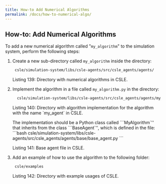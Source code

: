 ```yaml
---
title: How-to Add Numerical Algorithms
permalink: /docs/how-to-numerical-algo/
---
```


## How-to: Add Numerical Algorithms
To add a new numerical algorithm called "`my_algorithm`" to the simulation system, 
perform the following steps:

1. Create a new sub-directory called `my_algorithm` inside the directory:
    ```bash
     csle/simulation-system/libs/csle-agents/src/csle_agents/agents/
    ```
   <p class="captionFig">
   Listing 139: Directory with numerical algorithms in CSLE.
   </p>
2. Implement the algorithm in a file called `my_algorithm.py` in the directory:
    ```bash
      csle/simulation-system/libs/csle-agents/src/csle_agents/agents/my_agent
    ```
   <p class="captionFig">
   Listing 140: Directory with algorithm implementation for the algorithm with the name `my_agent` in CSLE.
   </p>
   The implementation should be a Python class called ```MyAlgorithm`'' that inherits from the class ```BaseAgent`'', which is defined in the file:
   ```bash
    csle/simulation-system/libs/csle-agents/src/csle_agents/agents/base/base_agent.py
   ```
   <p class="captionFig">
   Listing 141: Base agent file in CSLE.
   </p>
3. Add an example of how to use the algorithm to the following folder:
    ```bash
     csle/examples
    ```
   <p class="captionFig">
   Listing 142: Directory with example usages of CSLE.
   </p>
